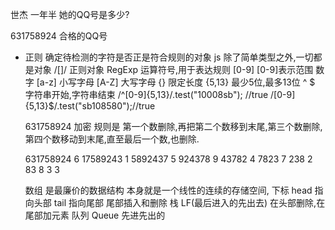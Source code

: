 世杰 一年半 她的QQ号是多少?

631758924  合格的QQ号

- 正则
  确定待检测的字符是否正是符合规则的对象
  js 除了简单类型之外,一切都是对象
  /[]/ 正则对象 RegExp
  运算符号,用于表达规则 [0-9]
  [0-9]表示范围  数字
  [a-z] 小写字母
  [A-Z] 大写字母
  {} 限定长度
  {5,13} 最少5位,最多13位
  ^ $ 字符串开始,字符串结束
  /^[0-9]{5,13}/.test("10008sb"); //true
  /[0-9]{5,13}$/.test("sb108580");//true

  631758924 加密
  规则是  第一个数删除,再把第二个数移到末尾,第三个数删除,第四个数移动到末尾,直至最后一个数,也删除.

  631758924    6
  17589243     1
  5892437      5
  924378       9
  43782        4
  7823         7
  238          2
  83           8
  3            3

  数组 是最廉价的数据结构
  本身就是一个线性的连续的存储空间, 下标 
  head 指向头部 tail 指向尾部
  尾部插入和删除 栈 LF(最后进入的先出去)
  在头部删除,在尾部加元素 队列 Queue 先进先出的